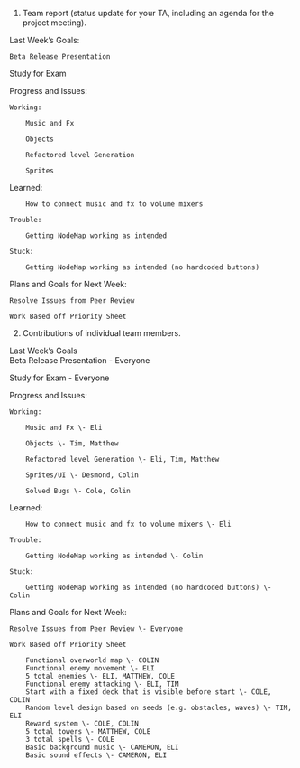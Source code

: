 1. Team report (status update for your TA, including an agenda for the project meeting).

Last Week’s Goals:

	Beta Release Presentation

Study for Exam

Progress and Issues:

	Working:

		Music and Fx

		Objects

		Refactored level Generation

		Sprites

		

Learned:

		How to connect music and fx to volume mixers

	Trouble:

		Getting NodeMap working as intended

	Stuck:

		Getting NodeMap working as intended (no hardcoded buttons)

	

Plans and Goals for Next Week:

	

	Resolve Issues from Peer Review

	Work Based off Priority Sheet

2. Contributions of individual team members.

Last Week’s Goals  
	Beta Release Presentation \- Everyone

Study for Exam \- Everyone

Progress and Issues:

	Working:

		Music and Fx \- Eli

		Objects \- Tim, Matthew

		Refactored level Generation \- Eli, Tim, Matthew

		Sprites/UI \- Desmond, Colin

		Solved Bugs \- Cole, Colin

		

Learned:

		How to connect music and fx to volume mixers \- Eli

	Trouble:

		Getting NodeMap working as intended \- Colin

	Stuck:

		Getting NodeMap working as intended (no hardcoded buttons) \- Colin

	

Plans and Goals for Next Week:

	

	Resolve Issues from Peer Review \- Everyone

	Work Based off Priority Sheet

		Functional overworld map \- COLIN  
		Functional enemy movement \- ELI  
		5 total enemies \- ELI, MATTHEW, COLE  
		Functional enemy attacking \- ELI, TIM  
		Start with a fixed deck that is visible before start \- COLE, COLIN  
		Random level design based on seeds (e.g. obstacles, waves) \- TIM, ELI  
		Reward system \- COLE, COLIN  
		5 total towers \- MATTHEW, COLE  
		3 total spells \- COLE  
		Basic background music \- CAMERON, ELI  
		Basic sound effects \- CAMERON, ELI

